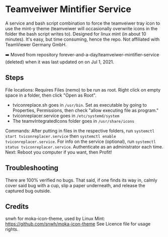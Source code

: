 # Teamveiwer Mintifier Service
A service and bash script combination to force the teamveiwer tray icon to use the mint-y theme (teamveiwer will occasionally overwrite icons in the folder the bash script writes to). Designed for linux mint (in about 10 minutes). It's easy, but time consuming, hence the repo. Not affiliated with TeamViewer Germany GmbH.

➡️ Moved from repository forever-and-a-day/teamveiwer-mintifier-service (deleted) when it was last updated on on Jul 1, 2021. 

## Steps

File locations:
Requires Files (nemo) to be run as root. Right click on empty space in a folder, then click "Open as Root".
* tviconreplace.sh goes in `/usr/bin`. Set as executable by going to Properties, Permissions, then check "allow executing file as program."
* tviconreplacer.service goes in `/etc/systemd/system`
* The teamvIntegratedIcons folder goes in `/usr/share/icons`

Commands:
After putting in files in the respective folders, run `systemctl start tviconreplacer.service` then `systemctl enable tviconreplacer.service`. For info on the service (optional), run `systemctl status tviconreplacer.service`. Authenticate as an administrator each time. 
Next:
Reboot you computer if you want, then Profit!

## Troubleshooting 
There are 100% verified no bugs. That said, if one finds its way in, calmly cover said bug with a cup, slip a paper underneath, and release the captured bug outside. 

## Credits
snwh for moka-icon-theme, used by Linux Mint:
https://github.com/snwh/moka-icon-theme
See Licence file for usage rights. 
